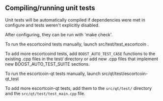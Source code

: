 Compiling/running unit tests
------------------------------------

Unit tests will be automatically compiled if dependencies were met in configure
and tests weren't explicitly disabled.

After configuring, they can be run with 'make check'.

To run the escortcoind tests manually, launch src/test/test_escortcoin .

To add more escortcoind tests, add `BOOST_AUTO_TEST_CASE` functions to the existing
.cpp files in the test/ directory or add new .cpp files that
implement new BOOST_AUTO_TEST_SUITE sections.

To run the escortcoin-qt tests manually, launch src/qt/test/escortcoin-qt_test

To add more escortcoin-qt tests, add them to the `src/qt/test/` directory and
the `src/qt/test/test_main.cpp` file.
